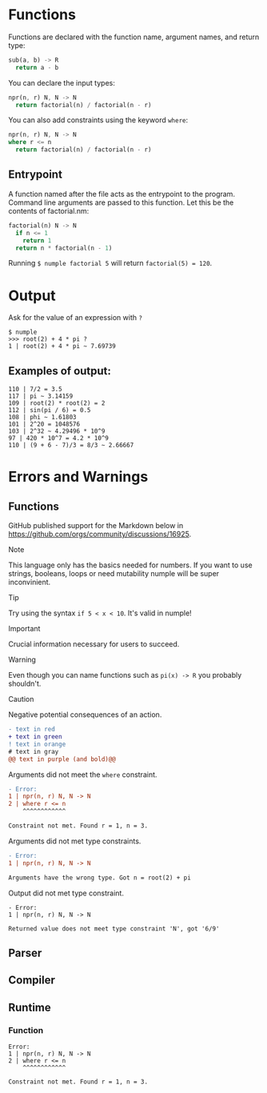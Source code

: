 # Functions
Functions are declared with the function name, argument names, and return type:
```rust
sub(a, b) -> R
  return a - b
```
You can declare the input types:
```rust
npr(n, r) N, N -> N
  return factorial(n) / factorial(n - r)
```
You can also add constraints using the keyword `where`:
```rust
npr(n, r) N, N -> N
where r <= n
  return factorial(n) / factorial(n - r)
```
## Entrypoint
A function named after the file acts as the entrypoint to the program. Command line arguments are passed to this function. Let this be the contents of factorial.nm:
```rust
factorial(n) N -> N
  if n <= 1
    return 1
  return n * factorial(n - 1)
```
Running `$ numple factorial 5` will return `factorial(5) = 120`.

# Output
Ask for the value of an expression with `?`
```
$ numple
>>> root(2) + 4 * pi ?
1 | root(2) + 4 * pi ~ 7.69739
```
## Examples of output:
```
110 | 7/2 = 3.5
117 | pi ~ 3.14159
109 | root(2) * root(2) = 2
112 | sin(pi / 6) = 0.5
108 | phi ~ 1.61803
101 | 2^20 = 1048576
103 | 2^32 ~ 4.29496 * 10^9
97 | 420 * 10^7 = 4.2 * 10^9
110 | (9 + 6 - 7)/3 = 8/3 ~ 2.66667
```
# Errors and Warnings
## Functions


GitHub published support for the Markdown below in https://github.com/orgs/community/discussions/16925.

> [!NOTE]
> This language only has the basics needed for numbers. If you want to use strings, booleans, loops or need mutability numple will be super inconvinient.

> [!TIP]
> Try using the syntax `if 5 < x < 10`. It's valid in numple!

> [!IMPORTANT]
> Crucial information necessary for users to succeed.

> [!WARNING]
> Even though you can name functions such as `pi(x) -> R` you probably shouldn't.

> [!CAUTION]
> Negative potential consequences of an action.
```diff
- text in red
+ text in green
! text in orange
# text in gray
@@ text in purple (and bold)@@
```

Arguments did not meet the `where` constraint.
```diff
- Error:
1 | npr(n, r) N, N -> N
2 | where r <= n
    ^^^^^^^^^^^^

Constraint not met. Found r = 1, n = 3.
```
Arguments did not met type constraints.
```diff
- Error:
1 | npr(n, r) N, N -> N

Arguments have the wrong type. Got n = root(2) + pi
```
Output did not met type constraint.
```
- Error:
1 | npr(n, r) N, N -> N

Returned value does not meet type constraint 'N', got '6/9'
```
## Parser
## Compiler
## Runtime
### Function
```
Error:
1 | npr(n, r) N, N -> N
2 | where r <= n
    ^^^^^^^^^^^^

Constraint not met. Found r = 1, n = 3.
```
```

